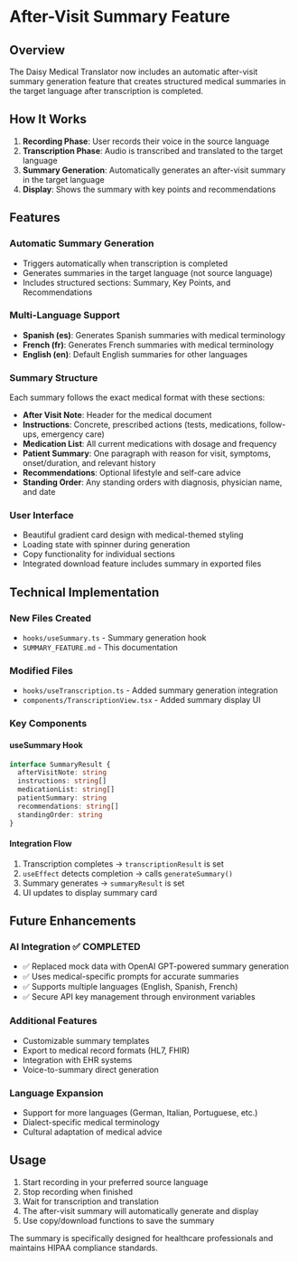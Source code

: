 # After-Visit Summary Feature

## Overview
The Daisy Medical Translator now includes an automatic after-visit summary generation feature that creates structured medical summaries in the target language after transcription is completed.

## How It Works

1. **Recording Phase**: User records their voice in the source language
2. **Transcription Phase**: Audio is transcribed and translated to the target language
3. **Summary Generation**: Automatically generates an after-visit summary in the target language
4. **Display**: Shows the summary with key points and recommendations

## Features

### Automatic Summary Generation
- Triggers automatically when transcription is completed
- Generates summaries in the target language (not source language)
- Includes structured sections: Summary, Key Points, and Recommendations

### Multi-Language Support
- **Spanish (es)**: Generates Spanish summaries with medical terminology
- **French (fr)**: Generates French summaries with medical terminology  
- **English (en)**: Default English summaries for other languages

### Summary Structure
Each summary follows the exact medical format with these sections:
- **After Visit Note**: Header for the medical document
- **Instructions**: Concrete, prescribed actions (tests, medications, follow-ups, emergency care)
- **Medication List**: All current medications with dosage and frequency
- **Patient Summary**: One paragraph with reason for visit, symptoms, onset/duration, and relevant history
- **Recommendations**: Optional lifestyle and self-care advice
- **Standing Order**: Any standing orders with diagnosis, physician name, and date

### User Interface
- Beautiful gradient card design with medical-themed styling
- Loading state with spinner during generation
- Copy functionality for individual sections
- Integrated download feature includes summary in exported files

## Technical Implementation

### New Files Created
- `hooks/useSummary.ts` - Summary generation hook
- `SUMMARY_FEATURE.md` - This documentation

### Modified Files
- `hooks/useTranscription.ts` - Added summary generation integration
- `components/TranscriptionView.tsx` - Added summary display UI

### Key Components

#### useSummary Hook
```typescript
interface SummaryResult {
  afterVisitNote: string
  instructions: string[]
  medicationList: string[]
  patientSummary: string
  recommendations: string[]
  standingOrder: string
}
```

#### Integration Flow
1. Transcription completes → `transcriptionResult` is set
2. `useEffect` detects completion → calls `generateSummary()`
3. Summary generates → `summaryResult` is set
4. UI updates to display summary card

## Future Enhancements

### AI Integration ✅ COMPLETED
- ✅ Replaced mock data with OpenAI GPT-powered summary generation
- ✅ Uses medical-specific prompts for accurate summaries
- ✅ Supports multiple languages (English, Spanish, French)
- ✅ Secure API key management through environment variables

### Additional Features
- Customizable summary templates
- Export to medical record formats (HL7, FHIR)
- Integration with EHR systems
- Voice-to-summary direct generation

### Language Expansion
- Support for more languages (German, Italian, Portuguese, etc.)
- Dialect-specific medical terminology
- Cultural adaptation of medical advice

## Usage

1. Start recording in your preferred source language
2. Stop recording when finished
3. Wait for transcription and translation
4. The after-visit summary will automatically generate and display
5. Use copy/download functions to save the summary

The summary is specifically designed for healthcare professionals and maintains HIPAA compliance standards.
